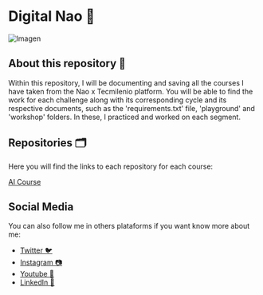 # Digital Nao 🦉

![Imagen](https://digital.nowisnao.com/static/media/ornito.15de5d88.png)

## About this repository 📖

Within this repository, I will be documenting and saving all the courses I have taken from the Nao x Tecmilenio platform. You will be able to find the work for each challenge along with its corresponding cycle and its respective documents, such as the 'requirements.txt' file, 'playground' and 'workshop' folders. In these, I practiced and worked on each segment.

## Repositories 🗂️

Here you will find the links to each repository for each course:

[AI Course]()

## Social Media

You can also follow me in others plataforms if you want know more about me:

- [Twitter 🐦](www.twitter.com/i343spark)
- [Instagram 📷](www.instagram.com/i343spark)
- [Youtube 🎥](www.youtube.com/i343spark)
- [LinkedIn 📄](linkedin.com/in/pablo-miguel-salas-gonzález-0511a61b9)
